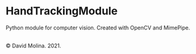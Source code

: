 # HandTrackingModule
Python module for computer vision. Created with OpenCV and MimePipe.

<br/>
&copy; David Molina. 2021.
